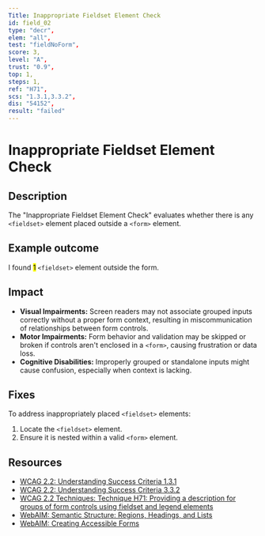 ```yaml
---
Title: Inappropriate Fieldset Element Check
id: field_02
type: "decr",
elem: "all",
test: "fieldNoForm",
score: 3,
level: "A",
trust: "0.9",
top: 1,
steps: 1,
ref: "H71",
scs: "1.3.1,3.3.2",
dis: "54152",
result: "failed"
---
```


# Inappropriate Fieldset Element Check

## Description

The "Inappropriate Fieldset Element Check" evaluates whether there is any <code>&lt;fieldset&gt;</code> element placed outside a <code>&lt;form&gt;</code> element.

## Example outcome

I found <mark>1</mark> <code>&lt;fieldset&gt;</code> element outside the form.

## Impact

- **Visual Impairments:** Screen readers may not associate grouped inputs correctly without a proper form context, resulting in miscommunication of relationships between form controls.
- **Motor Impairments:** Form behavior and validation may be skipped or broken if controls aren't enclosed in a <code>&lt;form&gt;</code>, causing frustration or data loss.
- **Cognitive Disabilities:** Improperly grouped or standalone inputs might cause confusion, especially when context is lacking.

## Fixes

To address inappropriately placed <code>&lt;fieldset&gt;</code> elements:

1. Locate the <code>&lt;fieldset&gt;</code> element.
2. Ensure it is nested within a valid <code>&lt;form&gt;</code> element.

## Resources

- [WCAG 2.2: Understanding Success Criteria 1.3.1](https://www.w3.org/WAI/WCAG22/Understanding/info-and-relationships)
- [WCAG 2.2: Understanding Success Criteria 3.3.2](https://www.w3.org/WAI/WCAG22/Understanding/labels-or-instructions)
- [WCAG 2.2 Techniques: Technique H71: Providing a description for groups of form controls using fieldset and legend elements](https://www.w3.org/WAI/WCAG22/Techniques/html/H71)
- [WebAIM: Semantic Structure: Regions, Headings, and Lists](https://webaim.org/techniques/semanticstructure/)
- [WebAIM: Creating Accessible Forms](https://webaim.org/techniques/forms/)
